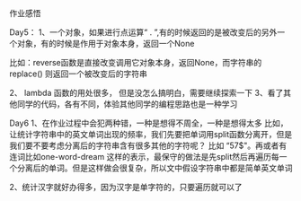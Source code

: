 作业感悟

Day5：
1、一个对象，如果进行点运算“ . ”,有的时候返回的是被改变后的另外一个对象，有的时候是作用于对象本身，返回一个None

比如：reverse函数是直接改变调用它对象本身，返回None，而字符串的replace() 则返回一个被改变后的字符串

2、 lambda 函数的用处很多， 但是没怎么搞明白，需要继续探索一下
3、看了其他同学的代码，各有不同，体验其他同学的编程思路也是一种学习

Day6
1、在作业过程中会犯两种错，一种是想得不周全，一种是想得太多
比如，让统计字符串中的英文单词出现的频率，我们先要把单词用split函数分离开，但是我们要不要考虑分离后的字符串含有很多其他的字符呢？ 比如 “57$"。再或者有连词比如one-word-dream 这样的表示，最保守的做法是先split然后再遍历每一个分离后的单词。但是这样做会很复杂，所以文中假设字符串中都是简单英文单词

2、统计汉字就好办得多，因为汉字是单字符的，只要遍历就可以了

